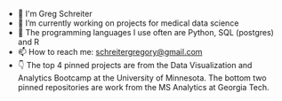 - 👋 I'm Greg Schreiter
- 🔭 I’m currently working on projects for medical data science
- 🌱 The programming languages I use often are Python, SQL (postgres) and R
- 📫 How to reach me: schreitergregory@gmail.com
- :point_down: The top 4 pinned projects are from the Data Visualization and Analytics Bootcamp at the University of Minnesota. The bottom two pinned repositories are work from the MS Analytics at Georgia Tech.


<!--
**schr0841/schr0841** is a ✨ _special_ ✨ repository because its `README.md` (this file) appears on your GitHub profile.

Here are some ideas to get you started:


